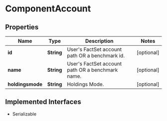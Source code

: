 

# ComponentAccount


## Properties

Name | Type | Description | Notes
------------ | ------------- | ------------- | -------------
**id** | **String** | User&#39;s FactSet account path OR a benchmark id. |  [optional]
**name** | **String** | User&#39;s FactSet account path OR a benchmark name. |  [optional]
**holdingsmode** | **String** | Holdings Mode. |  [optional]


## Implemented Interfaces

* Serializable


